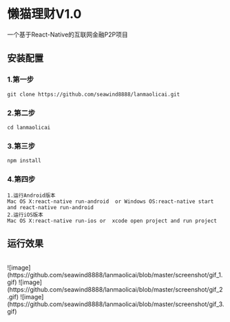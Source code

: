 # 懒猫理财V1.0
一个基于React-Native的互联网金融P2P项目

## 安装配置

### 1.第一步
```
git clone https://github.com/seawind8888/lanmaolicai.git
```
### 2.第二步
```
cd lanmaolicai
```
### 3.第三步
```
npm install
```
### 4.第四步
```
1.运行Android版本
Mac OS X:react-native run-android  or Windows OS:react-native start and react-native run-android
2.运行iOS版本
Mac OS X:react-native run-ios or  xcode open project and run project
```
## 运行效果 
<br/>
 ![image](https://github.com/seawind8888/lanmaolicai/blob/master/screenshot/gif_1.gif)
 ![image](https://github.com/seawind8888/lanmaolicai/blob/master/screenshot/gif_2.gif)
 ![image](https://github.com/seawind8888/lanmaolicai/blob/master/screenshot/gif_3.gif)
